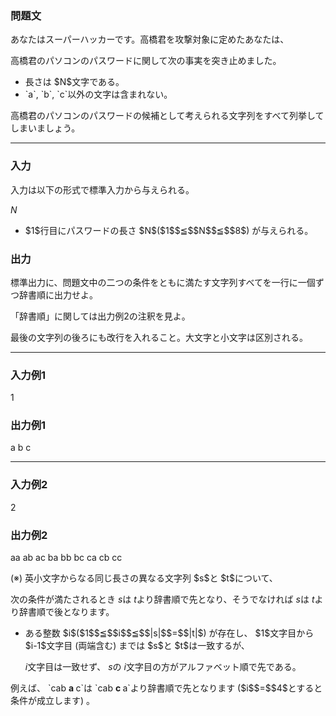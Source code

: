 
<div>

<div>

<div>

<div>

<section>

### **問題文**

<p>
あなたはスーパーハッカーです。高橋君を攻撃対象に定めたあなたは、

高橋君のパソコンのパスワードに関して次の事実を突き止めました。

</p>

<ul>

<li>
長さは $N$文字である。
</li>

<li>
`a`, `b`, `c`以外の文字は含まれない。
</li>

</ul>
高橋君のパソコンのパスワードの候補として考えられる文字列をすべて列挙してしまいましょう。
<p>

</p>

</section>

</div>

---

<div>

<div>

<section>

### **入力**

<p>
入力は以下の形式で標準入力から与えられる。
</p>

<div>

$N$
</div>

<ul>

<li>
$1$行目にパスワードの長さ $N$($1$$≦$$N$$≦$$8$) が与えられる。
</li>

</ul>

</section>

</div>

<div>

<section>

### **出力**

<p>
標準出力に、問題文中の二つの条件をともに満たす文字列すべてを一行に一個ずつ辞書順に出力せよ。

「辞書順」に関しては出力例2の注釈を見よ。

最後の文字列の後ろにも改行を入れること。大文字と小文字は区別される。
</p>

</section>

</div>

</div>

---

<div>

<section>

### **入力例1**

<div>

1

</div>

</section>

</div>

<div>

<section>

### **出力例1**

<div>

a
b
c

</div>

</section>

</div>

---

<div>

<section>

### **入力例2**

<div>

2

</div>

</section>

</div>

<div>

<section>

### **出力例2**

<div>

aa
ab
ac
ba
bb
bc
ca
cb
cc

</div>

<p>
(※) 英小文字からなる同じ長さの異なる文字列 $s$と $t$について、

次の条件が満たされるとき $s$は $t$より辞書順で先となり、そうでなければ $s$は $t$より辞書順で後となります。

</p>

<ul>

<li>
ある整数 $i$($1$$≦$$i$$≦$$|s|$$=$$|t|$) が存在し、  $1$文字目から $i-1$文字目 (両端含む) までは $s$と $t$は一致するが、 

$i$文字目は一致せず、 $s$の $i$文字目の方がアルファベット順で先である。
</li>

</ul>
例えば、 `cab
<b>
a
</b>
c`は `cab
<b>
c
</b>
a`より辞書順で先となります ($i$$=$$4$とすると条件が成立します) 。

<p>

</p>

</section>

</div>

</div>

</div>

</div>
